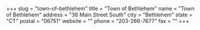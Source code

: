 +++
slug = "town-of-bethlehem"
title = "Town of Bethlehem"
name = "Town of Bethlehem"
address = "36 Main Street South"
city = "Bethlehem"
state = "CT"
postal = "06751"
website = ""
phone = "203-266-7677"
fax = ""
+++
